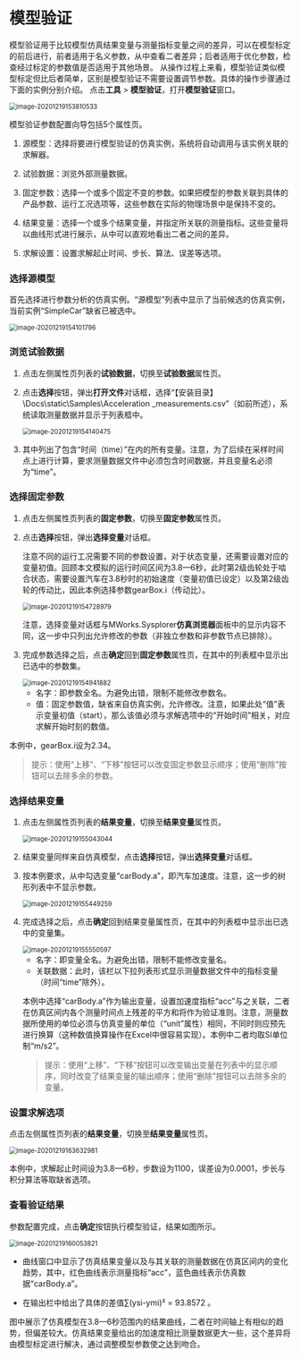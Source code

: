# 模型验证

模型验证用于比较模型仿真结果变量与测量指标变量之间的差异，可以在模型标定的前后进行，前者适用于名义参数，从中查看二者差异；后者适用于优化参数，检查经过标定的参数值是否适用于其他场景。
从操作过程上来看，模型验证类似模型标定但比后者简单，区别是模型验证不需要设置调节参数。具体的操作步骤通过下面的实例分别介绍。
点击**工具** > **模型验证**，打开**模型验证**窗口。

<img src="ModelValidation.assets/image-20201219153810533.png" alt="image-20201219153810533" style="zoom:80%;" />

模型验证参数配置向导包括5个属性页。

1. 源模型：选择将要进行模型验证的仿真实例，系统将自动调用与该实例关联的求解器。

2. 试验数据：浏览外部测量数据。

3. 固定参数：选择一个或多个固定不变的参数。如果把模型的参数关联到具体的产品参数、运行工况选项等，这些参数在实际的物理场景中是保持不变的。

4. 结果变量：选择一个或多个结果变量，并指定所关联的测量指标。这些变量将以曲线形式进行展示，从中可以直观地看出二者之间的差异。

5. 求解设置：设置求解起止时间、步长、算法、误差等选项。

### 选择源模型

首先选择进行参数分析的仿真实例。“源模型”列表中显示了当前候选的仿真实例，当前实例“SimpleCar”缺省已被选中。

<img src="ModelValidation.assets/image-20201219154101796.png" alt="image-20201219154101796" style="zoom:80%;" />

### 浏览试验数据

1. 点击左侧属性页列表的**试验数据**，切换至**试验数据**属性页。

2. 点击**选择**按钮，弹出**打开文件**对话框，选择“【安装目录】\Docs\static\Samples\Acceleration _measurements.csv”（如前所述），系统读取测量数据并显示于列表框中。

   <img src="ModelValidation.assets/image-20201219154140475.png" alt="image-20201219154140475" style="zoom:80%;" />

3. 其中列出了包含“时间（time）”在内的所有变量。注意，为了后续在采样时间点上进行计算，要求测量数据文件中必须包含时间数据，并且变量名必须为“time”。

### 选择固定参数

1. 点击左侧属性页列表的**固定参数**，切换至**固定参数**属性页。

2. 点击**选择**按钮，弹出**选择变量**对话框。

   注意不同的运行工况需要不同的参数设置，对于状态变量，还需要设置对应的变量初值。回顾本文模拟的运行时间区间为3.8—6秒，此时第2级齿轮处于啮合状态，需要设置汽车在3.8秒时的初始速度（变量初值已设定）以及第2级齿轮的传动比，因此本例选择参数gearBox.i（传动比）。

   <img src="ModelValidation.assets/image-20201219154728979.png" alt="image-20201219154728979" style="zoom:80%;" />

   注意，选择变量对话框与MWorks.Sysplorer**仿真浏览器**面板中的显示内容不同，这一步中只列出允许修改的参数（非独立参数和非参数节点已排除）。

3. 完成参数选择之后，点击**确定**回到**固定参数**属性页，在其中的列表框中显示出已选中的参数集。

   <img src="ModelValidation.assets/image-20201219154941882.png" alt="image-20201219154941882" style="zoom:80%;" />

   - 名字：即参数全名。为避免出错，限制不能修改参数名。
   - 值：固定参数值，缺省来自仿真实例，允许修改。注意，如果此处“值”表示变量初值（start），那么该值必须与求解选项中的“开始时间”相关，对应求解开始时刻的数值。

本例中，gearBox.i设为2.34。

> 提示：使用“上移”、“下移”按钮可以改变固定参数显示顺序；使用“删除”按钮可以去除多余的参数。

### 选择结果变量

1. 点击左侧属性页列表的**结果变量**，切换至**结果变量**属性页。

   <img src="ModelValidation.assets/image-20201219155043044.png" alt="image-20201219155043044" style="zoom:80%;" />

2. 结果变量同样来自仿真模型，点击**选择**按钮，弹出**选择变量**对话框。

3. 按本例要求，从中勾选变量“carBody.a”，即汽车加速度。注意，这一步的树形列表中不显示参数。

   <img src="ModelValidation.assets/image-20201219155449259.png" alt="image-20201219155449259" style="zoom:80%;" />

4. 完成选择之后，点击**确定**回到结果变量属性页，在其中的列表框中显示出已选中的变量集。

   <img src="ModelValidation.assets/image-20201219155550597.png" alt="image-20201219155550597" style="zoom:80%;" />

   - 名字：即变量全名。为避免出错，限制不能修改变量名。
   - 关联数据：此时，该栏以下拉列表形式显示测量数据文件中的指标变量（时间“time”除外）。

   本例中选择“carBody.a”作为输出变量，设置加速度指标“acc”与之关联，二者在仿真区间内各个测量时间点上残差的平方和将作为验证准则。注意，测量数据所使用的单位必须与仿真变量的单位（“unit”属性）相同，不同时则应预先进行换算（这种数值换算操作在Excel中很容易实现）。本例中二者均取SI单位制“m/s2”。

   > 提示：使用“上移”、“下移”按钮可以改变输出变量在列表中的显示顺序，同时改变了结果变量的输出顺序；使用“删除”按钮可以去除多余的变量。

### 设置求解选项

点击左侧属性页列表的**结果变量**，切换至**结果变量**属性页。

<img src="ModelValidation.assets/image-20201219163632981.png" alt="image-20201219163632981" style="zoom:80%;" />

本例中，求解起止时间设为3.8—6秒，步数设为1100，误差设为0.0001，步长与积分算法等取缺省选项。

### 查看验证结果

参数配置完成，点击**确定**按钮执行模型验证，结果如图所示。

<img src="ModelValidation.assets/image-20201219160053821.png" alt="image-20201219160053821" style="zoom:80%;" />

- 曲线窗口中显示了仿真结果变量以及与其关联的测量数据在仿真区间内的变化趋势，其中，红色曲线表示测量指标“acc”，蓝色曲线表示仿真数据“carBody.a”。

- 在输出栏中给出了具体的差值∑(ysi-ymi)² = 93.8572 。

图中展示了仿真模型在3.8—6秒范围内的结果曲线，二者在时间轴上有相似的趋势，但偏差较大。仿真结果变量给出的加速度相比测量数据更大一些，这个差异将由模型标定进行解决，通过调整模型参数使之达到吻合。